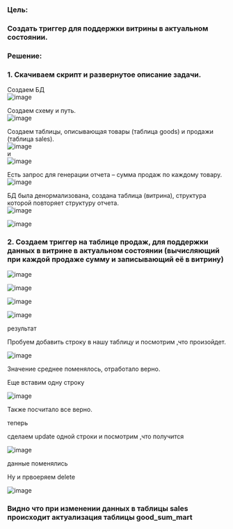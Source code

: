 ### Цель:  

### Создать триггер для поддержки витрины в актуальном состоянии.

### Решение:  
### 1.  Скачиваем скрипт и развернутое описание задачи.  
Создаем БД  
![image](https://github.com/user-attachments/assets/1aa76411-11fd-45cc-9d47-8c0bce1eb6d4)  

Создаем схему и путь.  
![image](https://github.com/user-attachments/assets/4d9ac208-fcec-44aa-8ab9-831ac6df3963)  

Создаем таблицы, описывающая товары (таблица goods) и продажи (таблица sales).  
![image](https://github.com/user-attachments/assets/66947cb3-c121-4283-a957-ba59ea9efe3b)  
и  
![image](https://github.com/user-attachments/assets/4034ed8f-3432-4636-a3a2-657d0d914f2a)  

Есть запрос для генерации отчета – сумма продаж по каждому товару.  
![image](https://github.com/user-attachments/assets/0ffcfc6a-36c7-4d2e-bed1-2fc2276a6932)  

БД была денормализована, создана таблица (витрина), структура которой повторяет структуру отчета.  
![image](https://github.com/user-attachments/assets/e8203b99-8248-4162-84c3-827de2361aac)  

![image](https://github.com/user-attachments/assets/bcccf78c-c4e2-4795-8e6c-1e4e60d73eb2)  




### 2. Создаем триггер на таблице продаж, для поддержки данных в витрине в актуальном состоянии (вычисляющий при каждой продаже сумму и записывающий её в витрину)  

![image](https://github.com/user-attachments/assets/3d648296-57ff-4525-9ff5-96caae4dc491)  

![image](https://github.com/user-attachments/assets/e10df155-7177-41ab-8917-c13db5040abc)

![image](https://github.com/user-attachments/assets/7b8850f4-4eb7-47d0-a2f4-9ca9a9eff87c)

![image](https://github.com/user-attachments/assets/0c311084-8c47-4669-b663-596e5ec89016)


результат  

Пробуем добавить строку в нашу таблицу и посмотрим ,что произойдет.  

![image](https://github.com/user-attachments/assets/f1549bab-371e-4a8b-9549-b9af70f85a89)  

Значение среднее поменялось, отработало верно.  

Еще вставим одну строку  

![image](https://github.com/user-attachments/assets/cc43a482-f44e-4407-9df0-d72588927e15)  

Также посчитало все верно.  

теперь  

сделаем update одной строки и посмотрим ,что получится  

![image](https://github.com/user-attachments/assets/1d1d26d5-7415-4be5-9049-a8a9f6bc65a1)  

данные поменялись  

Ну и првоеряем delete  

![image](https://github.com/user-attachments/assets/916eb274-a6f8-4d0b-bbcf-a5e526bce5f1)  




###  Видно что при изменении данных в таблицы sales происходит актуализация таблицы good_sum_mart
